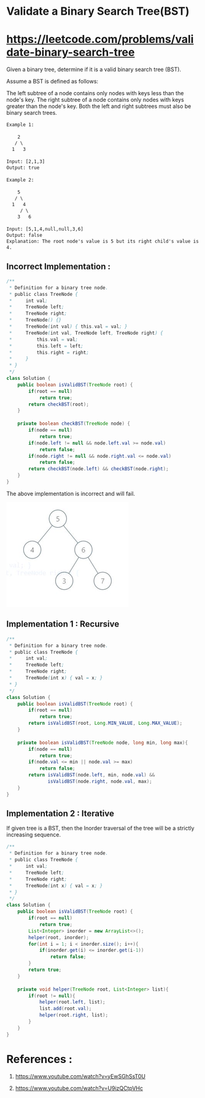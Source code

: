 # Validate a Binary Search Tree(BST)
# https://leetcode.com/problems/validate-binary-search-tree

Given a binary tree, determine if it is a valid binary search tree (BST).

Assume a BST is defined as follows:

The left subtree of a node contains only nodes with keys less than the node's key.
The right subtree of a node contains only nodes with keys greater than the node's key.
Both the left and right subtrees must also be binary search trees.
 
```
Example 1:

    2
   / \
  1   3

Input: [2,1,3]
Output: true

Example 2:

    5
   / \
  1   4
     / \
    3   6

Input: [5,1,4,null,null,3,6]
Output: false
Explanation: The root node's value is 5 but its right child's value is 4.
```

## Incorrect Implementation :

```java
/**
 * Definition for a binary tree node.
 * public class TreeNode {
 *     int val;
 *     TreeNode left;
 *     TreeNode right;
 *     TreeNode() {}
 *     TreeNode(int val) { this.val = val; }
 *     TreeNode(int val, TreeNode left, TreeNode right) {
 *         this.val = val;
 *         this.left = left;
 *         this.right = right;
 *     }
 * }
 */
class Solution {
    public boolean isValidBST(TreeNode root) {
        if(root == null)
            return true;
        return checkBST(root);
    }
    
    private boolean checkBST(TreeNode node) {
        if(node == null)
            return true;
        if(node.left != null && node.left.val >= node.val)
            return false;
        if(node.right != null && node.right.val <= node.val)
            return false;
        return checkBST(node.left) && checkBST(node.right);    
    }
}
```

The above implementation is incorrect and will fail.

!["Validate Binary Search Tree"](example.JPG?raw=true)


## Implementation 1 : Recursive

```java
/**
 * Definition for a binary tree node.
 * public class TreeNode {
 *     int val;
 *     TreeNode left;
 *     TreeNode right;
 *     TreeNode(int x) { val = x; }
 * }
 */
class Solution {
    public boolean isValidBST(TreeNode root) {
        if(root == null)
            return true;
        return isValidBST(root, Long.MIN_VALUE, Long.MAX_VALUE);
    }
    
    private boolean isValidBST(TreeNode node, long min, long max){
        if(node == null)
            return true;
        if(node.val <= min || node.val >= max)
            return false;
        return isValidBST(node.left, min, node.val) &&
               isValidBST(node.right, node.val, max);
    }
}
```

## Implementation 2 : Iterative
If given tree is a BST, then the Inorder traversal of the tree will be a strictly increasing sequence.

```java
/**
 * Definition for a binary tree node.
 * public class TreeNode {
 *     int val;
 *     TreeNode left;
 *     TreeNode right;
 *     TreeNode(int x) { val = x; }
 * }
 */
class Solution {
    public boolean isValidBST(TreeNode root) {
        if(root == null)
            return true;
        List<Integer> inorder = new ArrayList<>();
        helper(root, inorder);
        for(int i = 1; i < inorder.size(); i++){
            if(inorder.get(i) <= inorder.get(i-1))
                return false;
        }
        return true;
    }
    
    private void helper(TreeNode root, List<Integer> list){
        if(root != null){
            helper(root.left, list);
            list.add(root.val);
            helper(root.right, list);
        }
    }
}
```

# References :
1. https://www.youtube.com/watch?v=yEwSGhSsT0U

2. https://www.youtube.com/watch?v=U9izQCtpVHc
